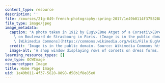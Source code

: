 ```yaml
---
content_type: resource
description: ''
file: /courses/21g-049-french-photography-spring-2017/1e49b0114f3758288898d58b1f8e85e0_21G-049S17.jpg
file_type: image/jpeg
image_metadata:
  caption: "A photo taken in 1912 by Eug\xE8ne Atget of a Corseti\xE8re shop window\
    \ on Boulevard de Strasbourg in Paris. (Image is in the public domain. Source:\
    \ [Wikimedia Commons](https://commons.wikimedia.org/wiki/File:Eug%C3%A8ne_Atget,_Boulevard_de_Strasbourg,_Corsets,_Paris,_1912.jpg).)"
  credit: 'Image is in the public domain. Source: Wikimedia Commons https://commons.wikimedia.org/wiki/File:Eug%C3%A8ne\_Atget,\_Boulevard\_de\_Strasbourg,\_Corsets,\_Paris,\_1912.jpg.'
  image-alt: 'A shop window displaying rows of corsets on dress forms. '
learning_resource_types: []
ocw_type: OCWImage
resourcetype: Image
title: Home Page Image
uid: 1e49b011-4f37-5828-8898-d58b1f8e85e0
---
```


